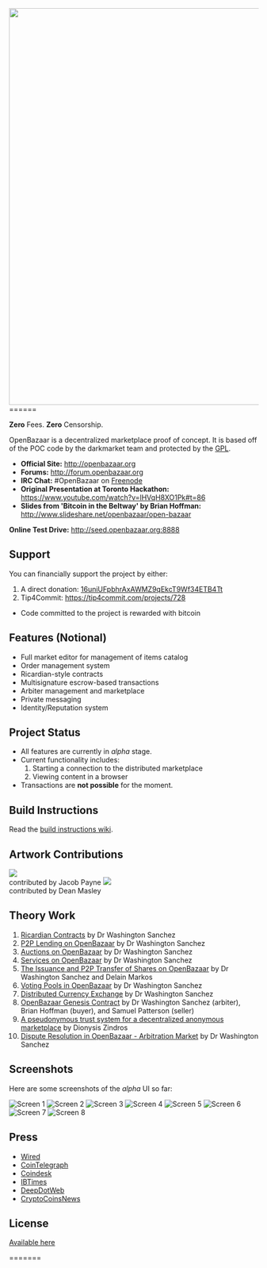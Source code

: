 <img src="http://s27.postimg.org/5i0igk0v7/Open_Bazaar_Logo.png" width="800px"/>
======

**Zero** Fees. **Zero** Censorship.

OpenBazaar is a decentralized marketplace proof of concept. It is based off of the POC code by the darkmarket team and protected by the [GPL](http://www.gnu.org/copyleft/gpl.html).

- **Official Site:** http://openbazaar.org
- **Forums:** http://forum.openbazaar.org
- **IRC Chat:** #OpenBazaar on [Freenode](http://webchat.freenode.net/)
- **Original Presentation at Toronto Hackathon:** https://www.youtube.com/watch?v=lHVqH8XO1Pk#t=86
- **Slides from 'Bitcoin in the Beltway' by Brian Hoffman:** http://www.slideshare.net/openbazaar/open-bazaar

**Online Test Drive:** http://seed.openbazaar.org:8888

## Support
You can financially support the project by either:

1. A direct donation: [16uniUFpbhrAxAWMZ9qEkcT9Wf34ETB4Tt](https://blockchain.info/address/16uniUFpbhrAxAWMZ9qEkcT9Wf34ETB4Tt)
2. Tip4Commit: https://tip4commit.com/projects/728
  - Code committed to the project is rewarded with bitcoin

## Features (Notional)
- Full market editor for management of items catalog
- Order management system
- Ricardian-style contracts  
- Multisignature escrow-based transactions
- Arbiter management and marketplace
- Private messaging
- Identity/Reputation system

## Project Status
- All features are currently in *alpha* stage. 
- Current functionality includes:
  1. Starting a connection to the distributed marketplace
  2. Viewing content in a browser
- Transactions are **not possible** for the moment.

## Build Instructions
Read the [build instructions wiki](https://github.com/OpenBazaar/OpenBazaar/wiki/Build-Instructions).

## Artwork Contributions
![](https://github.com/OpenBazaar/OpenBazaar/blob/gh-pages/img/logo_alt1-b-h.png?raw=true)  
contributed by Jacob Payne
![](http://i.imgur.com/WwPUXGS.png)  
contributed by Dean Masley

## Theory Work
1. [Ricardian Contracts](https://gist.github.com/drwasho/a5380544c170bdbbbad8) by Dr Washington Sanchez
2. [P2P Lending on OpenBazaar](https://gist.github.com/drwasho/2c40b91e169f55988618) by Dr Washington Sanchez
3. [Auctions on OpenBazaar](https://gist.github.com/drwasho/d923d2d37f544ea22e6f) by Dr Washington Sanchez
4. [Services on OpenBazaar](https://gist.github.com/drwasho/632d126a4189467c1280) by Dr Washington Sanchez
5. [The Issuance and P2P Transfer of Shares on OpenBazaar](https://gist.github.com/drwasho/3670bb1c59e620fffb24) by Dr Washington Sanchez and Delain Markos
6. [Voting Pools in OpenBazaar](https://gist.github.com/drwasho/c04f16fcc7be9a666e90) by Dr Washington Sanchez
7. [Distributed Currency Exchange](https://gist.github.com/drwasho/aa6ab79e92f2a876073e) by Dr Washington Sanchez
8. [OpenBazaar Genesis Contract](https://gist.github.com/drwasho/76e1161db1e5b860598a) by Dr Washington Sanchez (arbiter), Brian Hoffman (buyer), and Samuel Patterson (seller)
9. [A pseudonymous trust system for a decentralized anonymous marketplace](https://gist.github.com/dionyziz/e3b296861175e0ebea4b) by Dionysis Zindros
10. [Dispute Resolution in OpenBazaar - Arbitration Market](https://gist.github.com/drwasho/405d51bd1b1a32e38145) by Dr Washington Sanchez

## Screenshots
Here are some screenshots of the *alpha* UI so far:

![Screen 1](http://s30.postimg.org/6kmmyhs01/Screen_1.png)
![Screen 2](http://s30.postimg.org/mf1j8dgqp/Screen_2.png)
![Screen 3](http://s30.postimg.org/k2tjas45d/Screen_3.png)
![Screen 4](http://s30.postimg.org/94i9slfk1/Screen_4.png)
![Screen 5](http://s30.postimg.org/fr4xlrx8h/Screen_5.png)
![Screen 6](http://s30.postimg.org/40r04e4g1/Screen_6.png)
![Screen 7](http://s30.postimg.org/fkr8ioo3l/Screen_7.png)
![Screen 8](http://s30.postimg.org/fw8ovg4jl/Screen_8.png)

## Press

- [Wired](https://www.wired.co.uk/news/archive/2014-04/25/darkmarket-prototype)
- [CoinTelegraph](https://cointelegraph.com/news/111332/what_s_in_a_word_darkmarket_becomes_openbazaar#.U2IWgfl_tqU)
- [Coindesk](https://www.coindesk.com/openbazaar-bitcoin-build-decentralised-ebay/)
- [IBTimes](https://www.ibtimes.co.uk/silk-road-successor-darkmarket-untouchable-by-feds-claim-creators-1446241)
- [DeepDotWeb](https://www.deepdotweb.com/2014/06/23/openbazaar-a-decentralized-alternative/)
- [CryptoCoinsNews](http://www.cryptocoinsnews.com/news/openbazaar-blazing-trail-bitcoin-commerce-without-barriers/2014/07/22)


## License

[Available here](LICENSE)

=======


